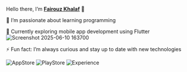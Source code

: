  Hello there, I’m  [**Fairouz Khalaf**](https://www.linkedin.com/in/fairouz-khalaf-86a67a320/) 👋

👀 I’m passionate about learning programming

🌱 Currently exploring mobile app development using Flutter
                                                                                                                                                  ![Screenshot 2025-06-10 163700](https://github.com/user-attachments/assets/646bfb6b-d641-41b9-be9a-5b73da58608f)

⚡ Fun fact: I’m always curious and stay up to date with new technologies                                                                                                                                                       
                                                                                                                                                                   
![AppStore](https://img.shields.io/badge/AppStore-1Apps-ff69b4?style=flat-square)
![PlayStore](https://img.shields.io/badge/PlayStore-1Apps-9370db?style=flat-square)
![Experience](https://img.shields.io/badge/Exp-+1year-40e0d0?style=flat-square)




